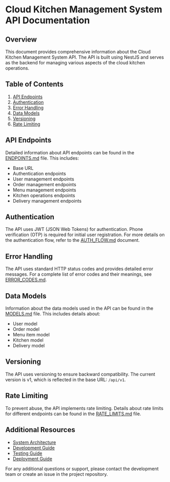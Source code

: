 # Cloud Kitchen Management System API Documentation

## Overview

This document provides comprehensive information about the Cloud Kitchen Management System API. The API is built using NestJS and serves as the backend for managing various aspects of the cloud kitchen operations.

## Table of Contents

1. [API Endpoints](#api-endpoints)
2. [Authentication](#authentication)
3. [Error Handling](#error-handling)
4. [Data Models](#data-models)
5. [Versioning](#versioning)
6. [Rate Limiting](#rate-limiting)

## API Endpoints

Detailed information about API endpoints can be found in the [ENDPOINTS.md](./ENDPOINTS.md) file. This includes:

- Base URL
- Authentication endpoints
- User management endpoints
- Order management endpoints
- Menu management endpoints
- Kitchen operations endpoints
- Delivery management endpoints

## Authentication

The API uses JWT (JSON Web Tokens) for authentication. Phone verification (OTP) is required for initial user registration. For more details on the authentication flow, refer to the [AUTH_FLOW.md](../guides/AUTH_FLOW.md) document.

## Error Handling

The API uses standard HTTP status codes and provides detailed error messages. For a complete list of error codes and their meanings, see [ERROR_CODES.md](./ERROR_CODES.md).

## Data Models

Information about the data models used in the API can be found in the [MODELS.md](../database/MODELS.md) file. This includes details about:

- User model
- Order model
- Menu item model
- Kitchen model
- Delivery model

## Versioning

The API uses versioning to ensure backward compatibility. The current version is v1, which is reflected in the base URL: `/api/v1`.

## Rate Limiting

To prevent abuse, the API implements rate limiting. Details about rate limits for different endpoints can be found in the [RATE_LIMITS.md](./RATE_LIMITS.md) file.

## Additional Resources

- [System Architecture](../architecture/README.md)
- [Development Guide](../development/README.md)
- [Testing Guide](../testing/README.md)
- [Deployment Guide](../deployment/README.md)

For any additional questions or support, please contact the development team or create an issue in the project repository.
